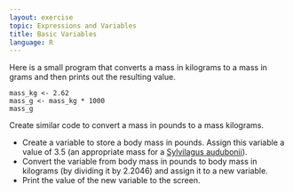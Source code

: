```yaml
---
layout: exercise
topic: Expressions and Variables
title: Basic Variables
language: R
---
```


Here is a small program that converts a mass in kilograms to a mass in grams and
then prints out the resulting value.

```
mass_kg <- 2.62
mass_g <- mass_kg * 1000
mass_g
```
Create similar code to convert a mass in pounds to a mass kilograms.
* Create a variable to store a body mass in pounds. Assign this variable a value of 3.5 (an appropriate mass for a [Sylvilagus audubonii](https://en.wikipedia.org/wiki/Desert_cottontail)).
* Convert the variable from body mass in pounds to body mass in kilograms (by dividing it by 2.2046) and assign it to a new variable.
* Print the value of the new variable to the screen.
